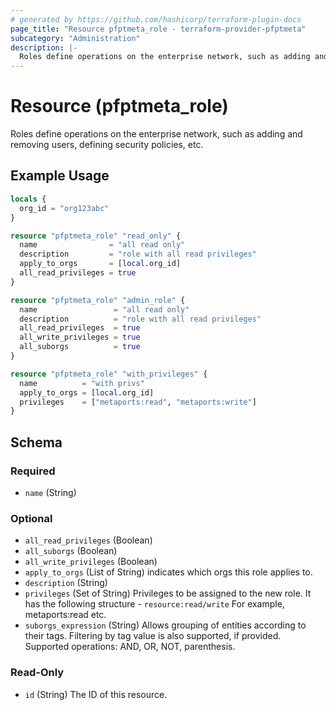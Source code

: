 ```yaml
---
# generated by https://github.com/hashicorp/terraform-plugin-docs
page_title: "Resource pfptmeta_role - terraform-provider-pfptmeta"
subcategory: "Administration"
description: |-
  Roles define operations on the enterprise network, such as adding and removing users, defining security policies, etc.
---
```


# Resource (pfptmeta_role)

Roles define operations on the enterprise network, such as adding and removing users, defining security policies, etc.

## Example Usage

```terraform
locals {
  org_id = "org123abc"
}

resource "pfptmeta_role" "read_only" {
  name                = "all read only"
  description         = "role with all read privileges"
  apply_to_orgs       = [local.org_id]
  all_read_privileges = true
}

resource "pfptmeta_role" "admin_role" {
  name                 = "all read only"
  description          = "role with all read privileges"
  all_read_privileges  = true
  all_write_privileges = true
  all_suborgs          = true
}

resource "pfptmeta_role" "with_privileges" {
  name          = "with privs"
  apply_to_orgs = [local.org_id]
  privileges    = ["metaports:read", "metaports:write"]
}
```

<!-- schema generated by tfplugindocs -->
## Schema

### Required

- `name` (String)

### Optional

- `all_read_privileges` (Boolean)
- `all_suborgs` (Boolean)
- `all_write_privileges` (Boolean)
- `apply_to_orgs` (List of String) indicates which orgs this role applies to.
- `description` (String)
- `privileges` (Set of String) Privileges to be assigned to the new role. It has the following structure - `resource:read/write` For example, metaports:read etc.
- `suborgs_expression` (String) Allows grouping of entities according to their tags. Filtering by tag value is also supported, if provided. Supported operations: AND, OR, NOT, parenthesis.

### Read-Only

- `id` (String) The ID of this resource.
